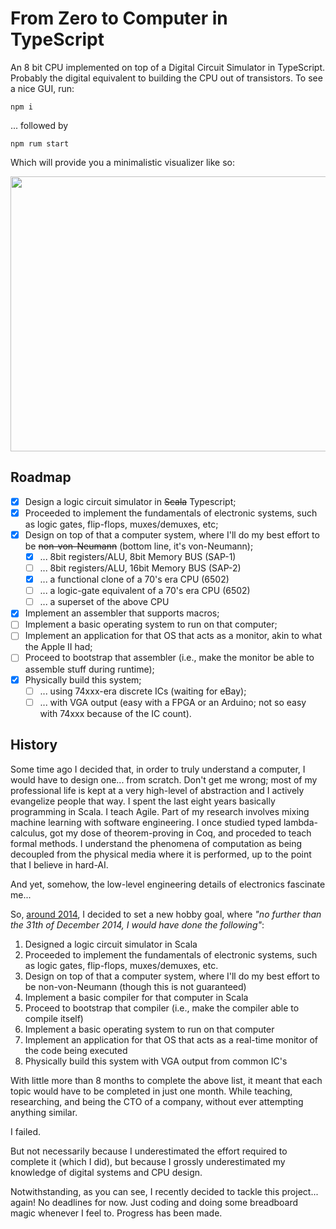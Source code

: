 # From Zero to Computer in TypeScript

An 8 bit CPU implemented on top of a Digital Circuit Simulator in TypeScript. Probably the digital equivalent to building the CPU out of transistors. To see a nice GUI, run:

```npm i```

... followed by

```npm rum start```

Which will provide you a minimalistic visualizer like so:

<img src="https://github.com/hugoferreira/from-zero-to-computer-ts/raw/master/screenshots/debugger.png" width="532" height="440">

## Roadmap

 - [x] Design a logic circuit simulator in ~~Scala~~ Typescript;
 - [x] Proceeded to implement the fundamentals of electronic systems, such as logic gates, flip-flops, muxes/demuxes, etc;
 - [x] Design on top of that a computer system, where I'll do my best effort to be ~~non-von-Neumann~~ (bottom line, it's von-Neumann);
    - [x] ... 8bit registers/ALU, 8bit Memory BUS (SAP-1)
    - [ ] ... 8bit registers/ALU, 16bit Memory BUS (SAP-2)
    - [x] ... a functional clone of a 70's era CPU (6502)
    - [ ] ... a logic-gate equivalent of a 70's era CPU (6502)
    - [ ] ... a superset of the above CPU 
 - [x] Implement an assembler that supports macros;
 - [ ] Implement a basic operating system to run on that computer;
 - [ ] Implement an application for that OS that acts as a monitor, akin to what the Apple II had;
 - [ ] Proceed to bootstrap that assembler (i.e., make the monitor be able to assemble stuff during runtime);
 - [x] Physically build this system;
    - [ ] ... using 74xxx-era discrete ICs (waiting for eBay);
    - [ ] ... with VGA output (easy with a FPGA or an Arduino; not so easy with 74xxx because of the IC count).

## History

Some time ago I decided that, in order to truly understand a computer, I would have to design one... from scratch. Don't get me wrong; most of my professional life is kept at a very high-level of abstraction and I actively evangelize people that way. I spent the last eight years basically programming in Scala. I teach Agile. Part of my research involves mixing machine learning with software engineering. I once studied typed lambda-calculus, got my dose of theorem-proving in Coq, and proceded to teach formal methods. I understand the phenomena of computation as being decoupled from the physical media where it is performed, up to the point that I believe in hard-AI.

And yet, somehow, the low-level engineering details of electronics fascinate me...

So, [around 2014](https://github.com/hugoferreira/from-zero-to-computer), I decided to set a new hobby goal, where *"no further than the 31th of December 2014, I would have done the following"*:

1. Designed a logic circuit simulator in Scala
2. Proceeded to implement the fundamentals of electronic systems, such as logic gates, flip-flops, muxes/demuxes, etc.
3. Design on top of that a computer system, where I'll do my best effort to be non-von-Neumann (though this is not guaranteed)
4. Implement a basic compiler for that computer in Scala
5. Proceed to bootstrap that compiler (i.e., make the compiler able to compile itself)
6. Implement a basic operating system to run on that computer
7. Implement an application for that OS that acts as a real-time monitor of the code being executed
8. Physically build this system with VGA output from common IC's

With little more than 8 months to complete the above list, it meant that each topic would have to be completed in just one month. While teaching, researching, and being the CTO of a company, without ever attempting anything similar.

I failed.

But not necessarily because I underestimated the effort required to complete it (which I did), but because I grossly underestimated my knowledge of digital systems and CPU design. 

Notwithstanding, as you can see, I recently decided to tackle this project... again! No deadlines for now. Just coding and doing some breadboard magic whenever I feel to. Progress has been made.

